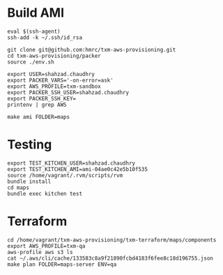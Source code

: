 <!-- https://github.com/hmrc/txm-aws-provisioning/tree/master/packer -->

Build AMI
===============================================================================
```
eval $(ssh-agent)
ssh-add -k ~/.ssh/id_rsa

git clone git@github.com:hmrc/txm-aws-provisioning.git
cd txm-aws-provisioning/packer
source ./env.sh

export USER=shahzad.chaudhry
export PACKER_VARS='-on-error=ask'
export AWS_PROFILE=txm-sandbox
export PACKER_SSH_USER=shahzad.chaudhry
export PACKER_SSH_KEY=
printenv | grep AWS

make ami FOLDER=maps
```

Testing
===============================================================================
```
export TEST_KITCHEN_USER=shahzad.chaudhry
export TEST_KITCHEN_AMI=ami-04ae0c42e5b10f535
source /home/vagrant/.rvm/scripts/rvm
bundle install
cd maps
bundle exec kitchen test
```

Terraform
===============================================================================
```
cd /home/vagrant/txm-aws-provisioning/txm-terraform/maps/components
export AWS_PROFILE=txm-qa
aws-profile aws s3 ls
cat ~/.aws/cli/cache/133583c8a9f21890fcbd4183f6fee8c18d196755.json
make plan FOLDER=maps-server ENV=qa
```
